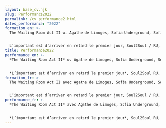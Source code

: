 ```yaml
---
layout: base_cv.njk
slug: Performance2022
permalink: /cv_performance2.html
dates_performance: "2022"
formation_en: >-
  The Waiting Room Act II w. Agathe de Limoges, Sofia Underground, Sofia, BG


  L’important est d’arriver en retard le premier jour, Soul2Soul / RU, Geneva, CH
title: Performance2022
performance_en: >-
  *The Waiting Room Act II* w. Agathe de Limoges, Sofia Underground, Sofia, BG


  *L’important est d’arriver en retard le premier jour*, Soul2Soul RU, Geneva, CH
formation_fr: >-
  The Waiting Room Act II avec Agathe de Limoges, Sofia Underground, Sofia, BG


  L’important est d’arriver en retard le premier jour, Soul2Soul / RU, Genève, CH
performance_fr: >-
  *The Waiting Room Act II* avec Agathe de Limoges, Sofia Underground, Sofia, BG


  *L’important est d’arriver en retard le premier jour*, Soul2Soul RU, Genève, CH
---
```

